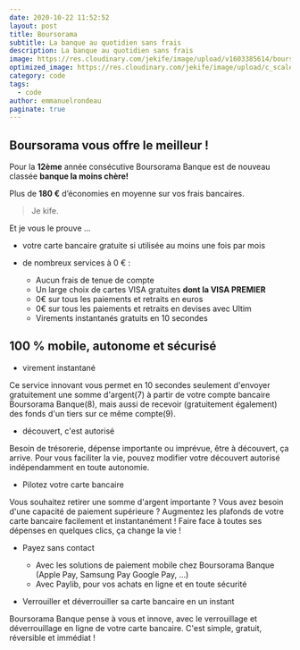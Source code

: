 ```yaml
---
date: 2020-10-22 11:52:52
layout: post
title: Boursorama
subtitle: La banque au quotidien sans frais
description: La banque au quotidien sans frais
image: https://res.cloudinary.com/jekife/image/upload/v1603385614/boursorama_bvurwe.jpg
optimized_image: https://res.cloudinary.com/jekife/image/upload/c_scale,w_380/v1603385614/boursorama_bvurwe.jpg
category: code
tags:
  - code
author: emmanuelrondeau
paginate: true
---
```

## Boursorama vous offre le meilleur !

Pour la **12ème** année consécutive Boursorama Banque est de nouveau classée **banque la moins chère!**

Plus de **180 €** d’économies en moyenne sur vos frais bancaires.
> Je kife.

Et je vous le prouve ...

* votre carte bancaire gratuite si utilisée au moins une fois par mois
* de nombreux services à 0 € :

  * Aucun frais de tenue de compte
  * Un large choix de cartes VISA gratuites **dont la VISA PREMIER**
  * 0€ sur tous les paiements et retraits en euros
  * 0€ sur tous les paiements et retraits en devises avec Ultim
  * Virements instantanés gratuits en 10 secondes

## 100 % mobile, autonome et sécurisé

- virement instantané

Ce service innovant vous permet en 10 secondes seulement d'envoyer gratuitement une somme d'argent(7) à partir de votre compte bancaire Boursorama Banque(8), mais aussi de recevoir (gratuitement également) des fonds d'un tiers sur ce même compte(9). 

- découvert, c'est autorisé

Besoin de trésorerie, dépense importante ou imprévue, être à découvert, ça arrive. Pour vous faciliter la vie, pouvez modifier votre découvert autorisé indépendamment en toute autonomie. 

- Pilotez votre carte bancaire 

Vous souhaitez retirer une somme d'argent importante ? Vous avez besoin d'une capacité de paiement supérieure ? Augmentez les plafonds de votre carte bancaire facilement et instantanément ! Faire face à toutes ses dépenses en quelques clics, ça change la vie !

- Payez sans contact
  - Avec les solutions de paiement mobile chez Boursorama Banque (Apple Pay, Samsung Pay
Google Pay, ...)
  - Avec Paylib, pour vos achats en ligne et en toute sécurité

- Verrouiller et déverrouiller sa carte bancaire en un instant 

Boursorama Banque pense à vous et innove, avec le verrouillage et déverrouillage en ligne de votre carte bancaire. C'est simple, gratuit, réversible et immédiat !